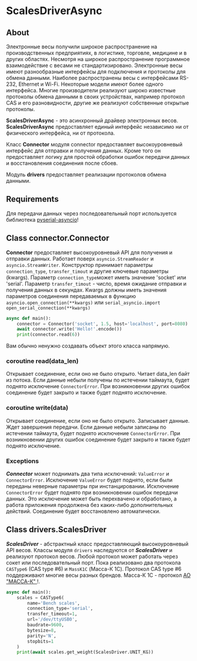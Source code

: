 # ScalesDriverAsync
## About
Электронные весы получили широкое распространение на производственных предприятиях, в логистике, торговле, медицине
и в других областях. Несмотря на широкое распространение программное взаимодействие с весами не стандартизировано.
Электронные весы имеют разнообразные интерфейсы для подключения и протоколы для обмена данными. Наиболее распространены 
весы с интерфейсами RS-232, Ethernet и Wi-Fi. Некоторые модели имеют более одного интерфейса. Многие производители 
реализуют широко известные протоколы обмена данными в своих устройствах, например протокол CAS и его разновидности, 
другие же реализуют собственные открытые протоколы. 

**ScalesDriverAsync** - это асинхронный драйвер электронных весов. **ScalesDriverAsync** предоставляет единый интерфейс 
независимо ни от физического интерфейса, ни от протокола.

Класс **Connector** модуля connector предоставляет высокоуровневый интерфейс для отправки и получения данных. Кроме 
того он предоставляет логику для простой обработки ошибок передачи данных и восстановления соединения после сбоев.

Модуль **drivers** предоставляет реализации протоколов обмена данными.

## Requirements
Для передачи данных через последовательный порт используется библиотека 
[pyserial-asyncio](https://pypi.org/project/pyserial-asyncio/)!

## Class connector.Connector
**Connector** предоставляет высокоуровневый API для получения и отправки данных. Работает поверх `asyncio.StreamReader` 
и `asyncio.StreamWriter`. Конструктор принимает параметры `connection_type`, `transfer_timout` и другие ключевые 
параметры (kwargs). Параметр `connection_type`может иметь значение 'socket' или 'serial'. Параметр 
`transfer_timout` - число, время ожидание отправки и получения данных в секундах. Kwargs должны иметь значения 
параметров соединения передаваемых в функцию `asyncio.open_connection(**kwargs)` или 
`serial_asyncio.import open_serial_connection(**kwargs)`

```python
async def main():
    connector = Connector('socket', 1.5, host='localhost', port=8080)
    await connector.write('Hello!'.encode())
    print(connector.read(6))
```

Вам обычно ненужно создавать объект этого класса напрямую.

### coroutine read(data_len)
Открывает соединение, если оно не было открыто. Читает data_len байт из потока. Если данные небыли получены по 
истечении таймаута, будет поднято исключение `ConnectorError`. При возникновении других ошибок соединение будет закрыто 
и также будет поднято исключение.

### coroutine write(data)
Открывает соединение, если оно не было открыто. Записывает данные. Ждет завершения передачи. Если данные небыли 
записаны по истечении таймаута, будет поднято исключение `ConnectorError`. При возникновении других ошибок соединение 
будет закрыто и также будет поднято исключение.

### Exceptions
***Connector*** может поднимать два типа исключений: `ValueError` и `ConnectorError`. Исключение `ValueError` будет 
поднято, если были переданы неверные параметры при инстанцировании. Исключение `ConnectorError` будет поднято при
возникновении ошибок передачи данных. Это исключение может быть перехвачено и обработано, а работа приложения 
продолжена без каких-либо дополнительных действий. Соединение будет восстановлено автоматически.


## Class drivers.ScalesDriver
***ScalesDriver*** - абстрактный класс предоставляющий высокоуровневый API весов. Классы модуля `drivers` наследуются 
от ***ScalesDriver*** и реализуют протокол весов. Любой протокол может работать через сокет или последовательный порт.
Пока реализовано два протокола `CASType6` (CAS type #6) и `MassK1C` (Масса-К 1С). Протокол CAS type #6 поддерживают 
многие весы разных брендов. Масса-К 1С - протокол [АО "МАССА-К" ](https://massa.ru/)!.

```python
async def main():
    scales = CASType6(
        name='Bench scales',
        connection_type='serial',
        transfer_timeout=1,
        url='/dev/ttyUSB0',
        baudrate=9600,
        bytesize=8,
        parity='N',
        stopbits=1
    )
    print(await scales.get_weight(ScalesDriver.UNIT_KG))
```
